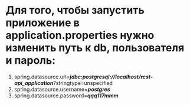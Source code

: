 # Для того, чтобы запустить приложение в application.properties нужно изменить путь к db, пользователя и пароль:
1. spring.datasource.url=***jdbc:postgresql://localhost/rest-api_application***?stringtype=unspecified
2. spring.datasource.username=***postgres***
3. spring.datasource.password=***qqq117mmm***
